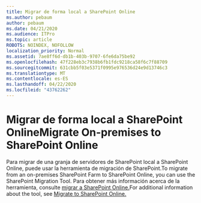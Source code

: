 ```yaml
---
title: Migrar de forma local a SharePoint Online
ms.author: pebaum
author: pebaum
ms.date: 04/21/2020
ms.audience: ITPro
ms.topic: article
ROBOTS: NOINDEX, NOFOLLOW
localization_priority: Normal
ms.assetid: 7ae8ff6d-db1b-403b-9707-6fe6da75be92
ms.openlocfilehash: 47f228eb3c7938b6fb1fdc9218ca58f6c7f88709
ms.sourcegitcommit: 631cbb5f03e5371f0995e976536d24e9d13746c3
ms.translationtype: MT
ms.contentlocale: es-ES
ms.lasthandoff: 04/22/2020
ms.locfileid: "43762262"
---
```

# <a name="migrate-on-premises-to-sharepoint-online"></a><span data-ttu-id="ec5bc-102">Migrar de forma local a SharePoint Online</span><span class="sxs-lookup"><span data-stu-id="ec5bc-102">Migrate On-premises to SharePoint Online</span></span>

<span data-ttu-id="ec5bc-103">Para migrar de una granja de servidores de SharePoint local a SharePoint Online, puede usar la herramienta de migración de SharePoint.</span><span class="sxs-lookup"><span data-stu-id="ec5bc-103">To migrate from an on-premises SharePoint Farm to SharePoint Online, you can use the SharePoint Migration Tool.</span></span> <span data-ttu-id="ec5bc-104">Para obtener más información acerca de la herramienta, consulte [migrar a SharePoint Online.](https://go.microsoft.com/fwlink/?linkid=2019574)</span><span class="sxs-lookup"><span data-stu-id="ec5bc-104">For additional information about the tool, see [Migrate to SharePoint Online.](https://go.microsoft.com/fwlink/?linkid=2019574)</span></span>
  

